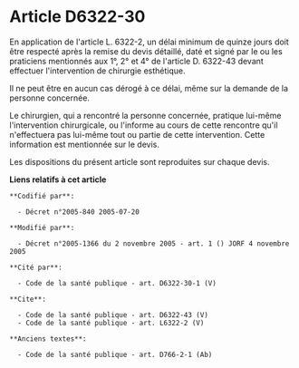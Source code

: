 # Article D6322-30

En application de l'article L. 6322-2, un délai minimum de quinze jours doit être respecté après la remise du devis détaillé,
daté et signé par le ou les praticiens mentionnés aux 1°, 2° et 4° de l'article D. 6322-43 devant effectuer l'intervention de
chirurgie esthétique. 

Il ne peut être en aucun cas dérogé à ce délai, même sur la demande de la personne concernée. 

Le chirurgien, qui a rencontré la personne concernée, pratique lui-même l'intervention chirurgicale, ou l'informe au cours de
cette rencontre qu'il n'effectuera pas lui-même tout ou partie de cette intervention. Cette information est mentionnée sur le
devis. 

Les dispositions du présent article sont reproduites sur chaque devis.

**Liens relatifs à cet article**

	**Codifié par**:

	  - Décret n°2005-840 2005-07-20

	**Modifié par**:

	  - Décret n°2005-1366 du 2 novembre 2005 - art. 1 () JORF 4 novembre 2005

	**Cité par**:

	  - Code de la santé publique - art. D6322-30-1 (V)

	**Cite**:

	  - Code de la santé publique - art. D6322-43 (V)
	  - Code de la santé publique - art. L6322-2 (V)

	**Anciens textes**:

	  - Code de la santé publique - art. D766-2-1 (Ab)
